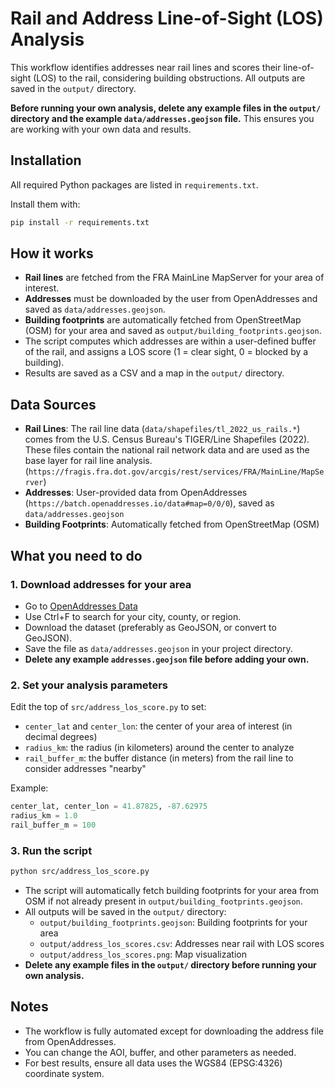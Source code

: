 # Rail and Address Line-of-Sight (LOS) Analysis

This workflow identifies addresses near rail lines and scores their line-of-sight (LOS) to the rail, considering building obstructions. All outputs are saved in the `output/` directory.

**Before running your own analysis, delete any example files in the `output/` directory and the example `data/addresses.geojson` file.**
This ensures you are working with your own data and results.

## Installation

All required Python packages are listed in `requirements.txt`.

Install them with:
```sh
pip install -r requirements.txt
```

## How it works
- **Rail lines** are fetched from the FRA MainLine MapServer for your area of interest.
- **Addresses** must be downloaded by the user from OpenAddresses and saved as `data/addresses.geojson`.
- **Building footprints** are automatically fetched from OpenStreetMap (OSM) for your area and saved as `output/building_footprints.geojson`.
- The script computes which addresses are within a user-defined buffer of the rail, and assigns a LOS score (1 = clear sight, 0 = blocked by a building).
- Results are saved as a CSV and a map in the `output/` directory.

## Data Sources
- **Rail Lines**: The rail line data (`data/shapefiles/tl_2022_us_rails.*`) comes from the U.S. Census Bureau's TIGER/Line Shapefiles (2022). These files contain the national rail network data and are used as the base layer for rail line analysis. (`https://fragis.fra.dot.gov/arcgis/rest/services/FRA/MainLine/MapServer`)
- **Addresses**: User-provided data from OpenAddresses (`https://batch.openaddresses.io/data#map=0/0/0`), saved as `data/addresses.geojson`
- **Building Footprints**: Automatically fetched from OpenStreetMap (OSM)

## What you need to do

### 1. **Download addresses for your area**
- Go to [OpenAddresses Data](https://batch.openaddresses.io/data#map=0/0/0)
- Use Ctrl+F to search for your city, county, or region.
- Download the dataset (preferably as GeoJSON, or convert to GeoJSON).
- Save the file as `data/addresses.geojson` in your project directory.
- **Delete any example `addresses.geojson` file before adding your own.**

### 2. **Set your analysis parameters**
Edit the top of `src/address_los_score.py` to set:
- `center_lat` and `center_lon`: the center of your area of interest (in decimal degrees)
- `radius_km`: the radius (in kilometers) around the center to analyze
- `rail_buffer_m`: the buffer distance (in meters) from the rail line to consider addresses "nearby"

Example:
```python
center_lat, center_lon = 41.87825, -87.62975
radius_km = 1.0
rail_buffer_m = 100
```

### 3. **Run the script**
```sh
python src/address_los_score.py
```
- The script will automatically fetch building footprints for your area from OSM if not already present in `output/building_footprints.geojson`.
- All outputs will be saved in the `output/` directory:
  - `output/building_footprints.geojson`: Building footprints for your area
  - `output/address_los_scores.csv`: Addresses near rail with LOS scores
  - `output/address_los_scores.png`: Map visualization
- **Delete any example files in the `output/` directory before running your own analysis.**

## Notes
- The workflow is fully automated except for downloading the address file from OpenAddresses.
- You can change the AOI, buffer, and other parameters as needed.
- For best results, ensure all data uses the WGS84 (EPSG:4326) coordinate system.
